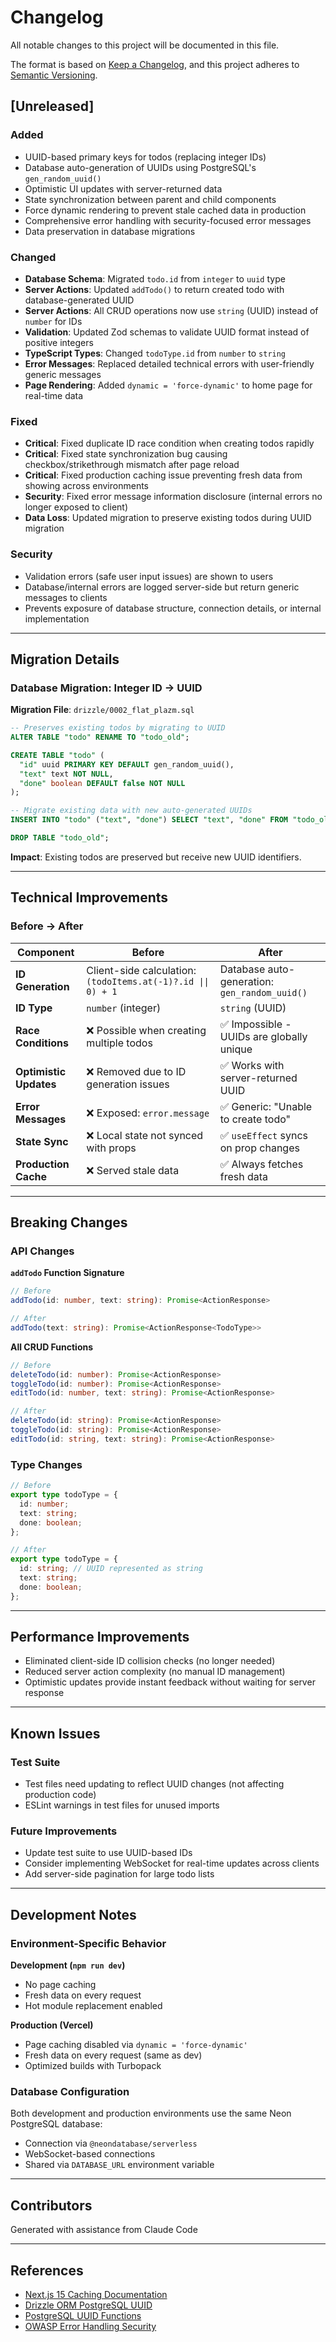 # Changelog

All notable changes to this project will be documented in this file.

The format is based on [Keep a Changelog](https://keepachangelog.com/en/1.0.0/),
and this project adheres to [Semantic Versioning](https://semver.org/spec/v2.0.0.html).

## [Unreleased]

### Added
- UUID-based primary keys for todos (replacing integer IDs)
- Database auto-generation of UUIDs using PostgreSQL's `gen_random_uuid()`
- Optimistic UI updates with server-returned data
- State synchronization between parent and child components
- Force dynamic rendering to prevent stale cached data in production
- Comprehensive error handling with security-focused error messages
- Data preservation in database migrations

### Changed
- **Database Schema**: Migrated `todo.id` from `integer` to `uuid` type
- **Server Actions**: Updated `addTodo()` to return created todo with database-generated UUID
- **Server Actions**: All CRUD operations now use `string` (UUID) instead of `number` for IDs
- **Validation**: Updated Zod schemas to validate UUID format instead of positive integers
- **TypeScript Types**: Changed `todoType.id` from `number` to `string`
- **Error Messages**: Replaced detailed technical errors with user-friendly generic messages
- **Page Rendering**: Added `dynamic = 'force-dynamic'` to home page for real-time data

### Fixed
- **Critical**: Fixed duplicate ID race condition when creating todos rapidly
- **Critical**: Fixed state synchronization bug causing checkbox/strikethrough mismatch after page reload
- **Critical**: Fixed production caching issue preventing fresh data from showing across environments
- **Security**: Fixed error message information disclosure (internal errors no longer exposed to client)
- **Data Loss**: Updated migration to preserve existing todos during UUID migration

### Security
- Validation errors (safe user input issues) are shown to users
- Database/internal errors are logged server-side but return generic messages to clients
- Prevents exposure of database structure, connection details, or internal implementation

---

## Migration Details

### Database Migration: Integer ID → UUID

**Migration File**: `drizzle/0002_flat_plazm.sql`

```sql
-- Preserves existing todos by migrating to UUID
ALTER TABLE "todo" RENAME TO "todo_old";

CREATE TABLE "todo" (
  "id" uuid PRIMARY KEY DEFAULT gen_random_uuid(),
  "text" text NOT NULL,
  "done" boolean DEFAULT false NOT NULL
);

-- Migrate existing data with new auto-generated UUIDs
INSERT INTO "todo" ("text", "done") SELECT "text", "done" FROM "todo_old";

DROP TABLE "todo_old";
```

**Impact**: Existing todos are preserved but receive new UUID identifiers.

---

## Technical Improvements

### Before → After

| Component | Before | After |
|-----------|--------|-------|
| **ID Generation** | Client-side calculation: `(todoItems.at(-1)?.id \|\| 0) + 1` | Database auto-generation: `gen_random_uuid()` |
| **ID Type** | `number` (integer) | `string` (UUID) |
| **Race Conditions** | ❌ Possible when creating multiple todos | ✅ Impossible - UUIDs are globally unique |
| **Optimistic Updates** | ❌ Removed due to ID generation issues | ✅ Works with server-returned UUID |
| **Error Messages** | ❌ Exposed: `error.message` | ✅ Generic: "Unable to create todo" |
| **State Sync** | ❌ Local state not synced with props | ✅ `useEffect` syncs on prop changes |
| **Production Cache** | ❌ Served stale data | ✅ Always fetches fresh data |

---

## Breaking Changes

### API Changes

**`addTodo` Function Signature**
```typescript
// Before
addTodo(id: number, text: string): Promise<ActionResponse>

// After
addTodo(text: string): Promise<ActionResponse<TodoType>>
```

**All CRUD Functions**
```typescript
// Before
deleteTodo(id: number): Promise<ActionResponse>
toggleTodo(id: number): Promise<ActionResponse>
editTodo(id: number, text: string): Promise<ActionResponse>

// After
deleteTodo(id: string): Promise<ActionResponse>
toggleTodo(id: string): Promise<ActionResponse>
editTodo(id: string, text: string): Promise<ActionResponse>
```

### Type Changes

```typescript
// Before
export type todoType = {
  id: number;
  text: string;
  done: boolean;
};

// After
export type todoType = {
  id: string; // UUID represented as string
  text: string;
  done: boolean;
};
```

---

## Performance Improvements

- Eliminated client-side ID collision checks (no longer needed)
- Reduced server action complexity (no manual ID management)
- Optimistic updates provide instant feedback without waiting for server response

---

## Known Issues

### Test Suite
- Test files need updating to reflect UUID changes (not affecting production code)
- ESLint warnings in test files for unused imports

### Future Improvements
- Update test suite to use UUID-based IDs
- Consider implementing WebSocket for real-time updates across clients
- Add server-side pagination for large todo lists

---

## Development Notes

### Environment-Specific Behavior

**Development (`npm run dev`)**
- No page caching
- Fresh data on every request
- Hot module replacement enabled

**Production (Vercel)**
- Page caching disabled via `dynamic = 'force-dynamic'`
- Fresh data on every request (same as dev)
- Optimized builds with Turbopack

### Database Configuration

Both development and production environments use the same Neon PostgreSQL database:
- Connection via `@neondatabase/serverless`
- WebSocket-based connections
- Shared via `DATABASE_URL` environment variable

---

## Contributors

Generated with assistance from Claude Code

---

## References

- [Next.js 15 Caching Documentation](https://nextjs.org/docs/app/building-your-application/caching)
- [Drizzle ORM PostgreSQL UUID](https://orm.drizzle.team/docs/column-types/pg#uuid)
- [PostgreSQL UUID Functions](https://www.postgresql.org/docs/current/functions-uuid.html)
- [OWASP Error Handling Security](https://cheatsheetseries.owasp.org/cheatsheets/Error_Handling_Cheat_Sheet.html)
